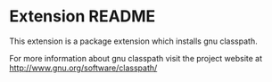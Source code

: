 # Extension README

This extension is a package extension which installs gnu classpath.

For more information about gnu classpath visit the project website at
http://www.gnu.org/software/classpath/

